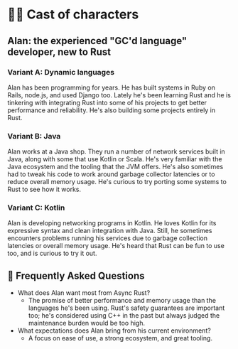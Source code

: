 # 🙋‍♀️ Cast of characters

## Alan: the experienced "GC'd language" developer, new to Rust

### Variant A: Dynamic languages

Alan has been programming for years. He has built systems in Ruby on Rails, node.js, and used Django too. Lately he's been learning Rust and he is tinkering with integrating Rust into some of his projects to get better performance and reliability. He's also building some projects entirely in Rust.

### Variant B: Java

Alan works at a Java shop. They run a number of network services built in Java, along with some that use Kotlin or Scala. He's very familiar with the Java ecosystem and the tooling that the JVM offers. He's also sometimes had to tweak his code to work around garbage collector latencies or to reduce overall memory usage. He's curious to try porting some systems to Rust to see how it works.

### Variant C: Kotlin

Alan is developing networking programs in Kotlin. He loves Kotlin for its expressive syntax and clean integration with Java. Still, he sometimes encounters problems running his services due to garbage collection latencies or overall memory usage. He's heard that Rust can be fun to use too, and is curious to try it out.

## 🤔 Frequently Asked Questions

* What does Alan want most from Async Rust?
    * The promise of better performance and memory usage than the languages he's been using. Rust's safety guarantees are important too; he's considered using C++ in the past but always judged the maintenance burden would be too high.
* What expectations does Alan bring from his current environment?
    * A focus on ease of use, a strong ecosystem, and great tooling.
